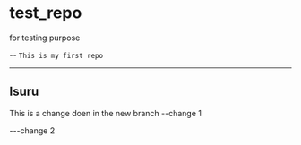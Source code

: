 # test_repo
for testing purpose

-- `This is my first repo`

---
Isuru
---
This is a change doen in the new branch
--change 1

---change 2

